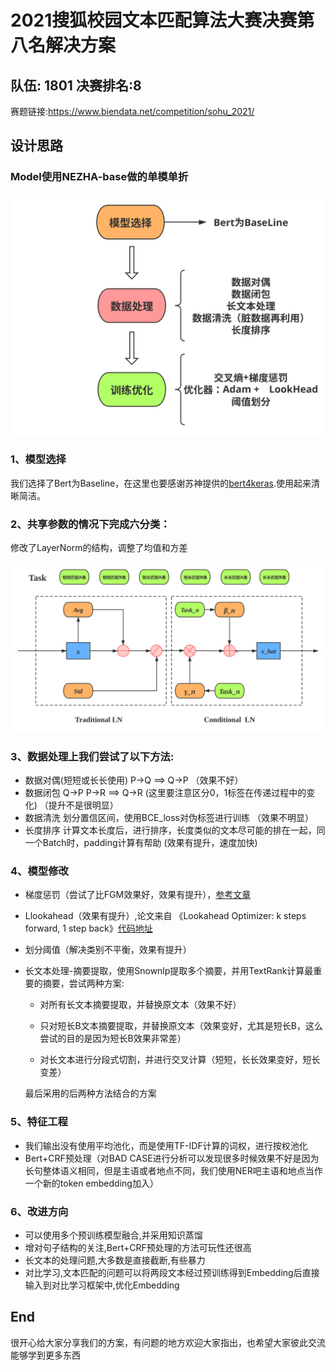 # 2021搜狐校园文本匹配算法大赛决赛第八名解决方案
## 队伍: 1801  决赛排名:8 
赛题链接:https://www.biendata.net/competition/sohu_2021/
## 设计思路  
### Model使用NEZHA-base做的单模单折 

![](\img\3.svg)

### 1、模型选择  
我们选择了Bert为Baseline，在这里也要感谢苏神提供的[bert4keras](https://github.com/bojone/bert4keras).使用起来清晰简洁。

### 2、共享参数的情况下完成六分类： 

修改了LayerNorm的结构，调整了均值和方差

![](\img\2.svg)

### 3、数据处理上我们尝试了以下方法:  

- 数据对偶(短短或长长使用)  P->Q  ==>  Q->P （效果不好）  
- 数据闭包  Q->P P->R  ==> Q->R (这里要注意区分0，1标签在传递过程中的变化)  （提升不是很明显）  
- 数据清洗  划分置信区间，使用BCE_loss对伪标签进行训练 （效果不明显）  
- 长度排序  计算文本长度后，进行排序，长度类似的文本尽可能的排在一起，同一个Batch时，padding计算有帮助 (效果有提升，速度加快)    

### 4、模型修改  

- 梯度惩罚（尝试了比FGM效果好，效果有提升），[参考文章](https://www.spaces.ac.cn/archives/7234)
- Llookahead（效果有提升）,论文来自 《Lookahead Optimizer: k steps forward, 1 step back》[代码地址](https://github.com/bojone/keras_lookahead)
- 划分阈值（解决类别不平衡，效果有提升）  
- 长文本处理-摘要提取，使用Snownlp提取多个摘要，并用TextRank计算最重要的摘要，尝试两种方案:

     - 对所有长文本摘要提取，并替换原文本（效果不好）

     - 只对短长B文本摘要提取，并替换原文本（效果变好，尤其是短长B，这么尝试的目的是因为短长B效果非常差）

     - 对长文本进行分段式切割，并进行交叉计算（短短，长长效果变好，短长变差）

   最后采用的后两种方法结合的方案

### 5、特征工程 

-  我们输出没有使用平均池化，而是使用TF-IDF计算的词权，进行按权池化  
-  Bert+CRF预处理（对BAD CASE进行分析可以发现很多时候效果不好是因为长句整体语义相同，但是主语或者地点不同，我们使用NER吧主语和地点当作一个新的token embedding加入）

### 6、改进方向

- 可以使用多个预训练模型融合,并采用知识蒸馏
- 增对句子结构的关注,Bert+CRF预处理的方法可玩性还很高
- 长文本的处理问题,大多数是直接截断,有些暴力
- 对比学习,文本匹配的问题可以将两段文本经过预训练得到Embedding后直接输入到对比学习框架中,优化Embedding

## End

很开心给大家分享我们的方案，有问题的地方欢迎大家指出，也希望大家彼此交流能够学到更多东西

